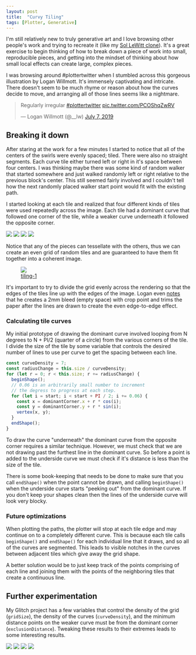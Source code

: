 ```yaml
---
layout: post
title:  "Curvy Tiling"
tags: [Plotter, Generative]
---
```


I'm still relatively new to truly generative art and I love browsing other people's work and trying to recreate it (like my [Sol LeWitt clone](/2019/07/19/sol-lewitt.html)). It's a great exercise to begin thinking of how to break down a piece of work into small, reproducible pieces, and getting into the mindset of thinking about how small local effects can create large, complex pieces.

I was browsing around #plottertwitter when I stumbled across this gorgeous illustration by Logan Willmott. It's immensely captivating and intricate. There doesn't seem to be much rhyme or reason about how the curves decide to move, and arranging all of those lines seems like a nightmare.

<blockquote class="twitter-tweet"><p lang="pt" dir="ltr">Regularly irregular <a href="https://twitter.com/hashtag/plottertwitter?src=hash&amp;ref_src=twsrc%5Etfw">#plottertwitter</a> <a href="https://t.co/PCOShqZwRV">pic.twitter.com/PCOShqZwRV</a></p>&mdash; Logan Willmott (@__lw) <a href="https://twitter.com/__lw/status/1147667383391117312?ref_src=twsrc%5Etfw">July 7, 2019</a></blockquote> <script async src="https://platform.twitter.com/widgets.js" charset="utf-8"></script>

## Breaking it down

After staring at the work for a few minutes I started to notice that all of the centers of the swirls were evenly spaced; tiled. There were also no straight segments. Each curve tile either turned left or right in it's space between four centers. I was thinking maybe there was some kind of random walker that started somewhere and just walked randomly left or right relative to the previous block's center. This still seemed fairly involved and I couldn't tell how the next randomly placed walker start point would fit with the existing path.

I started looking at each tile and realized that four different kinds of tiles were used repeatedly across the image. Each tile had a dominant curve that followed one corner of the tile, while a weaker curve underneath it followed the opposite corner.

<div class="image-group--row">
  <img src="/assets/images/curvy-tiling/top-left.png">
  <img src="/assets/images/curvy-tiling/top-right.png">
  <img src="/assets/images/curvy-tiling/bottom-right.png">
  <img src="/assets/images/curvy-tiling/bottom-left.png">
</div>

Notice that any of the pieces can tessellate with the others, thus we can create an even grid of random tiles and are guaranteed to have them fit together into a coherent image.

<figure>
  <img src="/assets/images/curvy-tiling/rendering.png">
  <figcaption>
    <a href="https://glitch.com/~tiling-1" target="_blank">tiling-1</a>
  </figcaption>
</figure>

It's important to try to divide the grid evenly across the rendering so that the edges of the tiles line up with the edges of the image. Logan even [notes](https://twitter.com/__lw/status/1147916923079802880) that he creates a 2mm bleed (empty space) with crop point and trims the paper after the lines are drawn to create the even edge-to-edge effect.

### Calculating tile curves

My initial prototype of drawing the dominant curve involved looping from N degrees to N + PI/2 (quarter of a circle) from the various corners of the tile. I divide the size of the tile by some variable that controls the desired number of lines to use per curve to get the spacing between each line.

```js
const curveDensity = 7;
const radiusChange = this.size / curveDensity;
for (let r = 0; r < this.size; r += radiusChange) {
  beginShape();
  // 0.06 is an arbitrarily small number to increment
  // the degress to progress at each step.
  for (let i = start; i < start + PI / 2; i += 0.06) {
    const x = dominantCorner.x + r * cos(i);
    const y = dominantCorner.y + r * sin(i);
    vertex(x, y);
  }
  endShape();
}
```

To draw the curve "underneath" the dominant curve from the opposite corner requires a similar technique. However, we must check that we are not drawing past the furthest line in the dominant curve. So before a point is added to the underside curve we must check if it's distance is less than the size of the tile.

There is some book-keeping that needs to be done to make sure that you call `endShape()` when the point cannot be drawn, and calling `beginShape()` when the underside curve starts "peeking out" from the dominant curve. If you don't keep your shapes clean then the lines of the underside curve will look very blocky.

### Future optimizations

When plotting the paths, the plotter will stop at each tile edge and may continue on to a completely different curve. This is because each tile calls `beginShape()` and `endShape()` for each individual line that it draws, and so all of the curves are segmented. This leads to visible notches in the curves between adjacent tiles which give away the grid shape.

A better solution would be to just keep track of the points comprising of each line and joining them with the points of the neighboring tiles that create a continuous line.

## Further experimentation

My Glitch project has a few variables that control the density of the grid (`gridSize`), the density of the curves (`curveDensity`), and the minimum distance points on the weaker curve must be from the dominant corner (`exclusionDistance`). Tweaking these results to their extremes leads to some interesting results.

<img src="/assets/images/curvy-tiling/rendering-tiling-1.svg">

<img src="/assets/images/curvy-tiling/rendering-tiling-2.svg">

<img src="/assets/images/curvy-tiling/rendering-tiling-3.svg">

<img src="/assets/images/curvy-tiling/rendering-tiling-4.svg">
